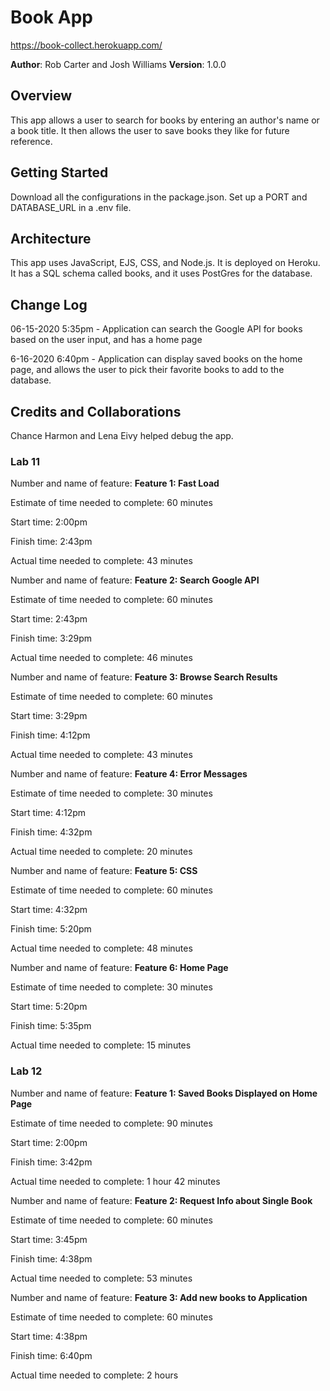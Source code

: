 # Book App

https://book-collect.herokuapp.com/

**Author**: Rob Carter and Josh Williams
**Version**: 1.0.0

## Overview
This app allows a user to search for books by entering an author's name or a book title. It then allows the user to save books they like for future reference.

## Getting Started
Download all the configurations in the package.json. Set up a PORT and DATABASE_URL in a .env file.

## Architecture
This app uses JavaScript, EJS, CSS, and Node.js. It is deployed on Heroku. It has a SQL schema called books, and it uses PostGres for the database. 

## Change Log

06-15-2020 5:35pm - Application can search the Google API for books based on the user input, and has a home page

6-16-2020 6:40pm - Application can display saved books on the home page, and allows the user to pick their favorite books to add to the database.

## Credits and Collaborations
Chance Harmon and Lena Eivy helped debug the app.

### Lab 11

Number and name of feature: __Feature 1: Fast Load__

Estimate of time needed to complete: 60 minutes

Start time: 2:00pm

Finish time: 2:43pm

Actual time needed to complete: 43 minutes



Number and name of feature: __Feature 2: Search Google API__

Estimate of time needed to complete: 60 minutes

Start time: 2:43pm

Finish time: 3:29pm

Actual time needed to complete: 46 minutes


Number and name of feature: __Feature 3: Browse Search Results__

Estimate of time needed to complete: 60 minutes

Start time: 3:29pm

Finish time: 4:12pm

Actual time needed to complete: 43 minutes


Number and name of feature: __Feature 4: Error Messages__

Estimate of time needed to complete: 30 minutes

Start time: 4:12pm

Finish time: 4:32pm

Actual time needed to complete: 20 minutes


Number and name of feature: __Feature 5: CSS__

Estimate of time needed to complete: 60 minutes

Start time: 4:32pm

Finish time: 5:20pm

Actual time needed to complete: 48 minutes


Number and name of feature: __Feature 6: Home Page__

Estimate of time needed to complete: 30 minutes

Start time: 5:20pm

Finish time: 5:35pm

Actual time needed to complete: 15 minutes


### Lab 12

Number and name of feature: __Feature 1: Saved Books Displayed on Home Page__

Estimate of time needed to complete: 90 minutes

Start time: 2:00pm

Finish time: 3:42pm

Actual time needed to complete: 1 hour 42 minutes


Number and name of feature: __Feature 2: Request Info about Single Book__

Estimate of time needed to complete: 60 minutes

Start time: 3:45pm

Finish time: 4:38pm

Actual time needed to complete: 53 minutes


Number and name of feature: __Feature 3: Add new books to Application__

Estimate of time needed to complete: 60 minutes

Start time: 4:38pm

Finish time: 6:40pm

Actual time needed to complete: 2 hours
